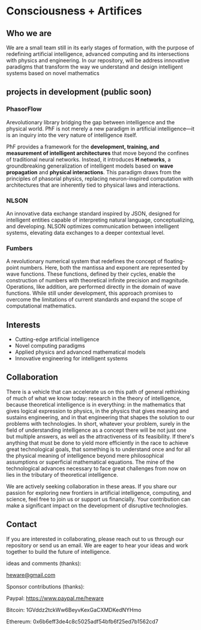# Consciousness + Artifices

## **Who we are**
We are a small team still in its early stages of formation, with the purpose of redefining artificial intelligence, advanced computing and its intersections with physics and engineering. In our repository, will be address innovative paradigms that transform the way we understand and design intelligent systems based on novel mathematics

## **projects in development (public soon)**
### **PhasorFlow**
Arevolutionary library bridging the gap between intelligence and the physical world. PħF is not merely a new paradigm in artificial intelligence—it is an inquiry into the very nature of intelligence itself. 

PħF provides a framework for the **development, training, and measurement of intelligent architectures** that move beyond the confines of traditional neural networks. Instead, it introduces **H networks**, a groundbreaking generalization of intelligent models based on **wave propagation** and **physical interactions**. This paradigm draws from the principles of phasorial physics, replacing neuron-inspired computation with architectures that are inherently tied to physical laws and interactions.

### **NLSON**  
An innovative data exchange standard inspired by JSON, designed for intelligent entities capable of interpreting natural language, conceptualizing, and developing. NLSON optimizes communication between intelligent systems, elevating data exchanges to a deeper contextual level.

### **Fumbers**  
A revolutionary numerical system that redefines the concept of floating-point numbers. Here, both the mantissa and exponent are represented by wave functions. These functions, defined by their cycles, enable the construction of numbers with theoretical infinite precision and magnitude. Operations, like addition, are performed directly in the domain of wave functions. While still under development, this approach promises to overcome the limitations of current standards and expand the scope of computational mathematics.

## **Interests**
- Cutting-edge artificial intelligence  
- Novel computing paradigms  
- Applied physics and advanced mathematical models  
- Innovative engineering for intelligent systems  

## **Collaboration**
There is a vehicle that can accelerate us on this path of general rethinking of much of what we know today: research in the theory of intelligence, because theoretical intelligence is in everything: in the mathematics that gives logical expression to physics, in the physics that gives meaning and sustains engineering, and in that engineering that shapes the solution to our problems with technologies. In short, whatever your problem, surely in the field of understanding intelligence as a concept there will be not just one but multiple answers, as well as the attractiveness of its feasibility. If there's anything that must be done to yield more efficiently in the race to achieve great technological goals, that something is to understand once and for all the physical meaning of intelligence beyond mere philosophical assumptions or superficial mathematical equations. The mine of the technological advances necessary to face great challenges from now on lies in the tributary of theoretical intelligence.

We are actively seeking collaboration in these areas. If you share our passion for exploring new frontiers in artificial intelligence, computing, and science, feel free to join us or support us financially. Your contribution can make a significant impact on the development of disruptive technologies.

## **Contact**
If you are interested in collaborating, please reach out to us through our repository or send us an email. We are eager to hear your ideas and work together to build the future of intelligence.

ideas and comments (thanks):

[heware@gmail.com](mailto:heware@gmail.com)

Sponsor contributions (thanks):

Paypal: https://www.paypal.me/heware

Bitcoin: 1GVddz2tckWw6BeyvKexGaCXMDKedNYHmo

Ethereum: 0x6b6eff3de4c8c5025adf54bfb6f25ed7b1562cd7
